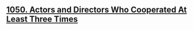 ## [1050. Actors and Directors Who Cooperated At Least Three Times](https://leetcode.com/problems/actors-and-directors-who-cooperated-at-least-three-times)
